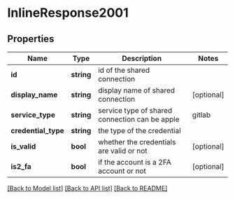 # InlineResponse2001

## Properties
Name | Type | Description | Notes
------------ | ------------- | ------------- | -------------
**id** | **string** | id of the shared connection | 
**display_name** | **string** | display name of shared connection | [optional] 
**service_type** | **string** | service type of shared connection can be apple|gitlab|googleplay|jira | 
**credential_type** | **string** | the type of the credential | 
**is_valid** | **bool** | whether the credentials are valid or not | [optional] 
**is2_fa** | **bool** | if the account is a 2FA account or not | [optional] 

[[Back to Model list]](../README.md#documentation-for-models) [[Back to API list]](../README.md#documentation-for-api-endpoints) [[Back to README]](../README.md)


